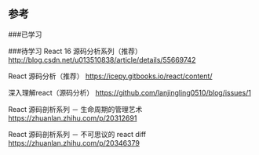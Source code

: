 ## 参考


###已学习

###待学习
React 16 源码分析系列（推荐）
http://blog.csdn.net/u013510838/article/details/55669742

React 源码分析（推荐）
https://icepy.gitbooks.io/react/content/

深入理解react（源码分析）
https://github.com/lanjingling0510/blog/issues/1

React 源码剖析系列 － 生命周期的管理艺术
https://zhuanlan.zhihu.com/p/20312691

React 源码剖析系列 － 不可思议的 react diff
https://zhuanlan.zhihu.com/p/20346379
